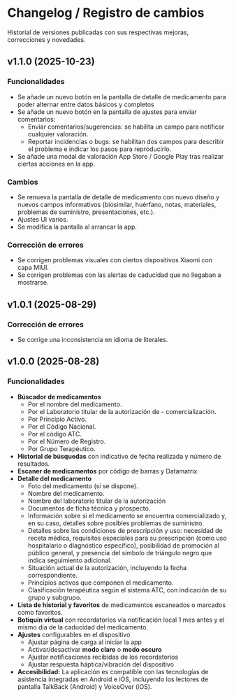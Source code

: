 # Changelog / Registro de cambios

Historial de versiones publicadas con sus respectivas mejoras, correcciones y novedades.

<!-- ## v1.X.X <span class="release-date">(2025-XX-XX)</span>

### Funcionalidades

- **Detalle del medicamento**
    - Listado con las diferentes presentaciones del medicamento. -->

## v1.1.0  <span class="release-date">(2025-10-23)</span>

### Funcionalidades

- Se añade un nuevo botón en la pantalla de detalle de medicamento para poder alternar entre datos básicos y completos 
- Se añade un nuevo botón en la pantalla de ajustes para enviar comentarios:
  - Enviar comentarios/sugerencias: se habilita un campo para notificar cualquier valoración.
  - Reportar incidencias o bugs: se habilitan dos campos para describir el problema e indicar los pasos para reproducirlo.
- Se añade una modal de valoración App Store / Google Play tras realizar ciertas acciones en la app.

### Cambios

- Se renueva la pantalla de detalle de medicamento con nuevo diseño y nuevos campos informativos (biosimilar, huérfano, notas, materiales, problemas de suministro, presentaciones, etc.).
- Ajustes UI varios.
- Se modifica la pantalla al arrancar la app.

### Corrección de errores

- Se corrigen problemas visuales con ciertos dispositivos Xiaomi con capa MIUI.
- Se corrigen problemas con las alertas de caducidad que no llegaban a mostrarse.


## v1.0.1  <span class="release-date">(2025-08-29)</span>

### Corrección de errores

- Se corrige una inconsistencia en idioma de literales.


## v1.0.0 <span class="release-date">(2025-08-28)</span>

### Funcionalidades

- **Búscador de medicamentos**
    - Por el nombre del medicamento.
    - Por el Laboratorio titular de la autorización de - comercialización.
    - Por Principio Activo.
    - Por el Código Nacional.
    - Por el código ATC.
    - Por el Número de Registro.
    - Por Grupo Terapéutico.
- **Historial de búsquedas** con indicativo de fecha realizada y número de resultados.
- **Escaner de medicamentos** por código de barras y Datamatrix.
- **Detalle del medicamento**
    - Foto del medicamento (si se dispone).
    - Nombre del medicamento.
    - Nombre del laboratorio titular de la autorización
    - Documentos de ficha técnica y prospecto.
    - Información sobre si el medicamento se encuentra comercializado y, en su caso, detalles sobre posibles problemas de suministro.
    - Detalles sobre las condiciones de prescripción y uso: necesidad de receta médica, requisitos especiales para su prescripción (como uso hospitalario o diagnóstico específico), posibilidad de promoción al público general, y presencia del símbolo de triángulo negro que indica seguimiento adicional.
    - Situación actual de la autorización, incluyendo la fecha correspondiente.
    - Principios activos que componen el medicamento.
    - Clasificación terapéutica según el sistema ATC, con indicación de su grupo y subgrupo.
- **Lista de historial y favoritos** de medicamentos escaneados o marcados como favoritos.
- **Botiquín virtual** con recordatorios vía notificación local 1 mes antes y el mismo día de la caducidad del  medicamento.
- **Ajustes** configurables en el dispositivo
    - Ajustar página de carga al iniciar la app
    - Activar/desactivar **modo claro** o **modo oscuro**
    - Ajustar notificaciones recibidas de los recordatorios
    - Ajustar respuesta háptica/vibración del dispositivo
- **Accesibilidad:** La aplicación es compatible con las tecnologías de asistencia integradas en Android e iOS, incluyendo los lectores de pantalla TalkBack (Android) y VoiceOver (iOS).